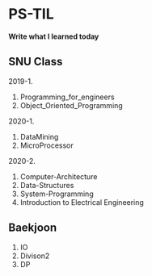 # PS-TIL

**Write what I learned today**

## SNU Class
2019-1.
1. Programming_for_engineers
2. Object_Oriented_Programming

2020-1.
1. DataMining
2. MicroProcessor

2020-2.
1. Computer-Architecture
2. Data-Structures
3. System-Programming
4. Introduction to Electrical Engineering


## Baekjoon
1. IO
2. Divison2
3. DP
